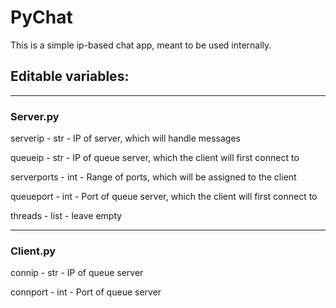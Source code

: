 PyChat
=====

This is a simple ip-based chat app, meant to be used internally.

Editable variables:
------
------
### Server.py ###
serverip - str - IP of server, which will handle messages

queueip - str - IP of queue server, which the client will first connect to

serverports - int - Range of ports, which will be assigned to the client

queueport - int - Port of queue server, which the client will first connect to

threads - list - leave empty

-----
### Client.py ###
connip - str - IP of queue server

connport - int - Port of queue server
